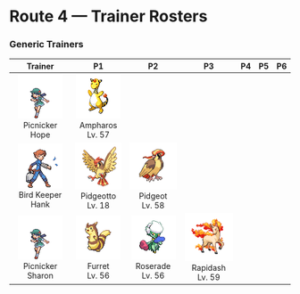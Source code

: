 # Route 4 — Trainer Rosters

### Generic Trainers

| Trainer | P1 | P2 | P3 | P4 | P5 | P6 |
|:-------:|:--:|:--:|:--:|:--:|:--:|:--:|
| ![Picnicker Hope](../../assets/trainers/picnicker.png "Picnicker Hope")<br>Picnicker Hope | ![Ampharos](../../assets/sprites/ampharos/front.gif "Ampharos")<br>Ampharos<br>Lv. 57 |
| ![Bird Keeper Hank](../../assets/trainers/bird_keeper.png "Bird Keeper Hank")<br>Bird Keeper Hank | ![Pidgeotto](../../assets/sprites/pidgeotto/front.gif "Pidgeotto")<br>Pidgeotto<br>Lv. 18 | ![Pidgeot](../../assets/sprites/pidgeot/front.gif "Pidgeot")<br>Pidgeot<br>Lv. 58 |
| ![Picnicker Sharon](../../assets/trainers/picnicker.png "Picnicker Sharon")<br>Picnicker Sharon | ![Furret](../../assets/sprites/furret/front.gif "Furret")<br>Furret<br>Lv. 56 | ![Roserade](../../assets/sprites/roserade/front.gif "Roserade")<br>Roserade<br>Lv. 56 | ![Rapidash](../../assets/sprites/rapidash/front.gif "Rapidash")<br>Rapidash<br>Lv. 59 |

